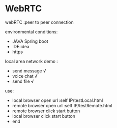 # WebRTC
webRTC :peer to peer connection

environmental conditions:
- JAVA Spring boot
- IDE:idea
- https

local area network demo :
- send message √
- voice chat √
- send file √

use:
- local browser open url :self IP/testLocal.html 
- remote browser open url :self IP/testRemote.html
- remote browser click start button
- local browser click start button
- end
